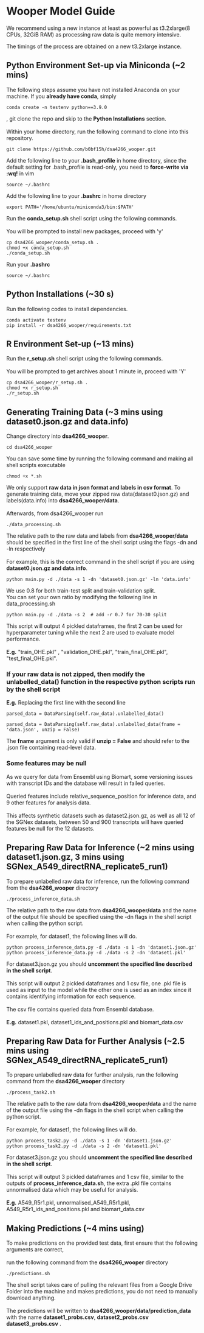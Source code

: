 # Wooper Model Guide
We recommend using a new instance at least as powerful as t3.2xlarge(8 CPUs, 32GiB RAM) as processing raw data is quite memory intensive.   

The timings of the process are obtained on a new t3.2xlarge instance.
## Python Environment Set-up via Miniconda (~2 mins)
The following steps assume you have not installed Anaconda on your machine. If you **already have conda**,
simply
```
conda create -n testenv python==3.9.0
```
, git clone the repo and skip to the **Python Installations** section.    \
\
Within your home directory, run the following command to clone into this repository.    

```
git clone https://github.com/b0bf15h/dsa4266_wooper.git
```
Add the following line to your **.bash_profile** in home directory, since the default setting for .bash_profile is read-only, you need to **force-write via :wq!** in vim
```
source ~/.bashrc
```
Add the following line to your **.bashrc** in home directory
```
export PATH='/home/ubuntu/miniconda3/bin:$PATH'
```
Run the **conda_setup.sh** shell script using the following commands. \
\
You will be prompted to install new packages, proceed with 'y'
```
cp dsa4266_wooper/conda_setup.sh .
chmod +x conda_setup.sh
./conda_setup.sh
```
Run your **.bashrc**
```
source ~/.bashrc
```

## Python Installations (~30 s)

Run the following codes to install dependencies. 
```
conda activate testenv
pip install -r dsa4266_wooper/requirements.txt
```

## R Environment Set-up (~13 mins)
Run the **r_setup.sh** shell script using the following commands. \
\
You will be prompted to get archives about 1 minute in, proceed with 'Y'
```
cp dsa4266_wooper/r_setup.sh .
chmod +x r_setup.sh
./r_setup.sh
```

## Generating Training Data (~3 mins using dataset0.json.gz and data.info)
Change directory into **dsa4266_wooper**.
```
cd dsa4266_wooper
```
You can save some time by running the following command and making all shell scripts executable
```
chmod +x *.sh
```
We only support **raw data in json format and labels in csv format**.
To generate training data, move your zipped raw data(dataset0.json.gz) and labels(data.info) into **dsa4266_wooper/data**. \
\
Afterwards, from dsa4266_wooper run 
```
./data_processing.sh
```
The relative path to the raw data and labels from **dsa4266_wooper/data** should be specified in the first line of the shell script using the flags -dn and -ln respectively\
\
For example, this is the correct command in the shell script if you are using **dataset0.json.gz and data.info**.
```
python main.py -d ./data -s 1 -dn 'dataset0.json.gz' -ln 'data.info'
```

We use 0.8 for both train-test split and train-validation split. \
You can set your own ratio by modifying the following line in data_processing.sh
```
python main.py -d ./data -s 2  # add -r 0.7 for 70-30 split
```
This script will output 4 pickled dataframes, the first 2 can be used for hyperparameter tuning while the next 2 are used to evaluate model performance. \
\
**E.g.** "train_OHE.pkl" , "validation_OHE.pkl", "train_final_OHE.pkl", "test_final_OHE.pkl".

### If your raw data is not zipped, then modify the unlabelled_data() function in the respective python scripts run by the shell script
**E.g.** Replacing the first line with the second line
```
parsed_data = DataParsing(self.raw_data).unlabelled_data()

parsed_data = DataParsing(self.raw_data).unlabelled_data(fname = 'data.json', unzip = False)

```
The **fname** argument is only valid if **unzip = False** and should refer to the .json file containing read-level data.

### Some features may be null
As we query for data from Ensembl using Biomart, some versioning issues with transcript IDs and the database will result in failed queries. \
\
Queried features include relative_sequence_position for inference data, and 9 other features for analysis data. \
\
This affects synthetic datasets such as dataset2.json.gz, as well as all 12 of the SGNex datasets, between 50 and 900 transcripts will have queried features be null for the 12 datasets.

## Preparing Raw Data for Inference (~2 mins using dataset1.json.gz, 3 mins using SGNex_A549_directRNA_replicate5_run1)
To prepare unlabelled raw data for inference, run the following command from the **dsa4266_wooper** directory
```
./process_inference_data.sh
```
The relative path to the raw data from **dsa4266_wooper/data** and the name of the output file should be specified using the -dn flags in the shell script when calling the python script. \
\
For example, for dataset1, the following lines will do.
```
python process_inference_data.py -d ./data -s 1 -dn 'dataset1.json.gz'
python process_inference_data.py -d ./data -s 2 -dn 'dataset1.pkl'
```
For dataset3.json.gz you should **uncomment the specified line described in the shell script**. \
\
This script will output 2 pickled dataframes and 1 csv file, one .pkl file is used as input to the model while the other one is used as an index since it contains identifying information for each sequence. \
\
The csv file contains queried data from Ensembl database. \
\
**E.g.** dataset1.pkl, dataset1_ids_and_positions.pkl and biomart_data.csv

## Preparing Raw Data for Further Analysis (~2.5 mins using SGNex_A549_directRNA_replicate5_run1)
To prepare unlabelled raw data for further analysis, run the following command from the **dsa4266_wooper** directory
```
./process_task2.sh
```
The relative path to the raw data from **dsa4266_wooper/data** and the name of the output file using the -dn flags in the shell script when calling the python script. \
\
For example, for dataset1, the following lines will do.
```
python process_task2.py -d ./data -s 1 -dn 'dataset1.json.gz'
python process_task2.py -d ./data -s 2 -dn 'dataset1.pkl'
```
For dataset3.json.gz you should **uncomment the specified line described in the shell script**. \
\
This script will output 3 pickled dataframes and 1 csv file, similar to the outputs of **process_inference_data.sh**, the extra .pkl file contains unnormalised data which may be useful for analysis.\
\
**E.g.** A549_R5r1.pkl, unnormalised_A549_R5r1.pkl, A549_R5r1_ids_and_positions.pkl and biomart_data.csv

## Making Predictions (~4 mins using)
To make predictions on the provided test data, first ensure that the following arguments are correct,\
\
run the following command from the **dsa4266_wooper** directory
```
./predictions.sh
```
The shell script takes care of pulling the relevant files from a Google Drive Folder into the machine and makes predictions, you do not need to manually download anything.\
\
The predictions will be written to **dsa4266_wooper/data/prediction_data** with the name **dataset1_probs.csv**, **dataset2_probs.csv** **dataset3_probs.csv**  .
